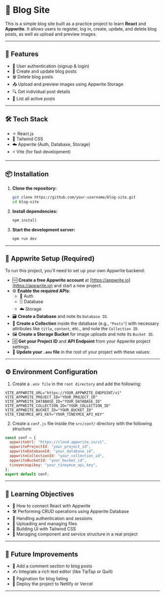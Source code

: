 # 📝 Blog Site

This is a simple blog site built as a practice project to learn **React** and **Appwrite**. It allows users to register, log in, create, update, and delete blog posts, as well as upload and preview images.

---

## 🚀 Features

- 🔐 User authentication (signup & login)
- 📝 Create and update blog posts
- 🗑️ Delete blog posts
- 📤 Upload and preview images using Appwrite Storage
- 🔍 Get individual post details
- 📃 List all active posts

---

## 🛠 Tech Stack

- ⚛️ React.js
- 💨 Tailwind CSS
- ☁️ Appwrite (Auth, Database, Storage)
- ⚡ Vite (for fast development)

---

## 📦 Installation

1. **Clone the repository:**

   ```bash
   git clone https://github.com/your-username/blog-site.git
   cd blog-site
   ```

2. **Install dependencies:**
   ```bash
   npm install
   ```
3. **Start the development server:**
   ```bash
   npm run dev
   ```

---

## 🧰 Appwrite Setup (Required)

To run this project, you'll need to set up your own Appwrite backend:

- 🆓 **Create a free Appwrite account** at [https://appwrite.io](https://appwrite.io) and start a new project.
- ⚙️ **Enable the required APIs**:
  - 🔐 Auth
  - 🗄️ Database
  - ☁️ Storage
- 🗃️ **Create a Database** and note its `Database ID`.
- 📁 **Create a Collection** inside the database (e.g., `"Posts"`) with necessary attributes like `title`, `content`, etc., and note the `Collection ID`.
- 🖼️ **Create a Storage Bucket** for image uploads and note its `Bucket ID`.
- 🆔 **Get your Project ID** and **API Endpoint** from your Appwrite project settings.
- 📝 **Update your `.env` file** in the root of your project with these values:

---

## ⚙️ Environment Configuration

1. Create a `.env file` in the `root directory` and add the following:

```env
VITE_APPWRITE_URL="https://YOUR_APPWRITE_ENDPOINT/v1"
VITE_APPWRITE_PROJECT_ID="YOUR_PROJECT_ID"
VITE_APPWEITE_DATABASE_ID="YOUR_DATABASE_ID"
VITE_APPWEITE_COLLECTION_ID="YOUR_COLLECTION_ID"
VITE_APPWEITE_BUCKET_ID="YOUR_BUCKET_ID"
VITE_TINEYMCE_API_KEY="YOUR_TINEYMCE_API_KEY"

```

2. Create a `conf.js` file inside the `src/conf/` directory with the following structure:

```js
const conf = {
  appwriteUrl: "https://cloud.appwrite.io/v1",
  appwriteProjectId: "your_project_id",
  appwriteDatabaseId: "your_database_id",
  appwriteCollectionId: "your_collection_id",
  appwriteBucketId: "your_bucket_id",
  tineymceapikey: "your_tineymce_api_key",
};
export default conf;
```

---

## 🎯 Learning Objectives

- 🔗 How to connect React with Appwrite
- 🛠️ Performing CRUD operations using Appwrite Database
- 🔐 Handling authentication and sessions
- 📁 Uploading and managing files
- 🎨 Building UI with Tailwind CSS
- 🧩 Managing component and service structure in a real project

---

## 🚧 Future Improvements

- 💬 Add a comment section to blog posts
- ✍️ Integrate a rich text editor (like TipTap or Quill)
- 📑 Pagination for blog listing
- 🚀 Deploy the project to Netlify or Vercel

---
